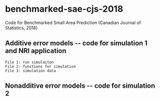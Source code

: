 # benchmarked-sae-cjs-2018
Code for Benchmarked Small Area Prediction (Canadian Journal of Statistics, 2018)
## Additive error models -- code for simulation 1 and NRI application
    File 1: run simulaiton
    File 2: functions for simulation
    File 3: simulation data
## Nonadditive error models -- code for simulation 2
